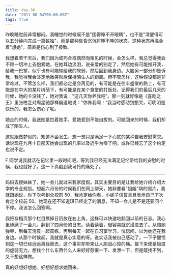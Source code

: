 ```yaml
---
title: day-36
date: "2011-08-04T00:00:00Z"
tags: true
---
```


昨晚睡觉前非常郁闷。我睡觉的时候既不是"困得睁不开眼睛"，也不是"清醒得可以五分钟内完成一篇数独"，而是那种昏昏沉沉将睡不睡的状态，这种状态再混合着"想她"，简直是伤心到了极致。

我想着若干天后，我们因为或巧合或偶然而相见的时候，会怎么样。我总觉得我会不顾一切冲上去抱紧她，在她耳边流泪，说亲爱的别走了，然后她有可能推开我，给我一巴掌，似乎也有可能输给我的软弱，然后回到我身边。大脑另一部分却告诉我，我觉得我会淡定地微笑然后保持陌生人的距离。但不管怎样，这种假设都是非常难过，不管怎么样，我们都必定是会再见的，有可能是在往丰盛堂的路上，有可能是在中大的某片树荫下，有可能是在某个食堂的打饭处，记得我们的最后几天的时候，她的卡没钱了，她对我说："这几天你养我吧"。那一刻就好像是《喜剧之王》里张柏芝对周星驰那样霸道地说："你养我啊！"我当时感动到想哭，可明明是快乐的，我怎么伤心了呢。

她走的时候，我送她是拉着她手，爱她爱到不能自拔的。可她回来的时候，我们却成了陌生人。

这就跟做梦似的，知道不会发生，想一想只是满足一下心底的某种自我安慰需求。话说现在九月十日那天她会出现的几率以及近乎为零了吧。或许已经忘了这个约定也说不定。

F 同学说我就活在记忆里一段时间吧，等到我已经无法满足记忆带给我的安慰的时候，我也就好了。这一下真戳到我可怜的痛处了。

---

妈妈去接妹妹了，她一会儿就过来我家度假。其实主要目的是让我给她介绍介绍大学的专业规划。想起六月份的时候我们在网上聊天，她非要看"姐姐"琪的照片，我就跟她说，你下次考到全校前 50，我肯定给你看，小妮子信誓旦旦表示自己下次肯定全校前 50。她现在还不知道琪已经走了的消息，不知一会儿是不是还要问个不停。我该怎么回答啊。

我把存档页那个栏目换掉日历放在右上角，这样可以快速地翻回以前的日志。我心里琢磨了一会儿，翻到了四月份的日志。读着读着，很容易就沉浸进去了。从陪她弹琴，到每天清晨一起晨练，再到每天一起在自习室学习，恍惚间，以为她还在我身边。从那个时候起，我就是真心实意的呀。说实话我被自己感动了。一下子醒悟到这一切已经远远离我而去，这个事实却带来让人胆战心惊的痛。接下来便是极度的虚弱无力。想找个什么东西什么人来好好怨恨一下、发泄一下，但是既找不到，又不想这样做。

真的好想好想她。好想好想求她回来。
